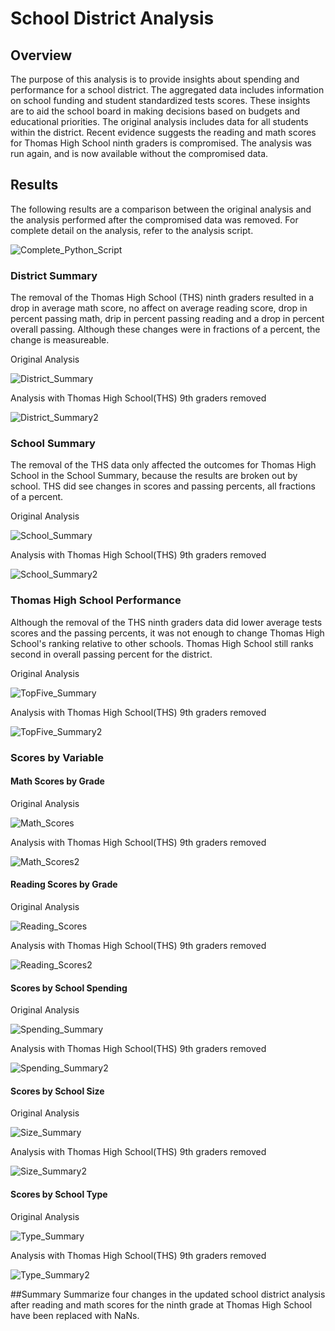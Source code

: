# School District Analysis

## Overview

The purpose of this analysis is to provide insights about spending and performance for a school district. The aggregated data includes information on school funding and student standardized tests scores. These insights are to aid the school board in making decisions based on budgets and educational priorities. The original analysis includes data for all students within the district. Recent evidence suggests the reading and math scores for Thomas High School ninth graders is compromised. The analysis was run again, and is now available without the compromised data.

## Results

The following results are a comparison between the original analysis and the analysis performed after the compromised data was removed. For complete detail on the analysis, refer to the analysis script.

![Complete_Python_Script](/PyCitySchools_Challenge.ipynb)

### District Summary

The removal of the Thomas High School (THS) ninth graders resulted in a drop in average math score, no affect on average reading score, drop in percent passing math, drip in percent passing reading and a drop in percent overall passing. Although these changes were in fractions of a percent, the change is measureable.

Original Analysis

![District_Summary](/Resources/district_summary.png)

Analysis with Thomas High School(THS) 9th graders removed

![District_Summary2](/Resources/district_summary_RTHS.png)

### School Summary

The removal of the THS data only affected the outcomes for Thomas High School in the School Summary, because the results are broken out by school. THS did see changes in scores and passing percents, all fractions of a percent.

Original Analysis

![School_Summary](/Resources/school_summary.png)

Analysis with Thomas High School(THS) 9th graders removed

![School_Summary2](/Resources/school_summary_RTHS.png)


### Thomas High School Performance

Although the removal of the THS ninth graders data did lower average tests scores and the passing percents, it was not enough to change Thomas High School's ranking relative to other schools. Thomas High School still ranks second in overall passing percent for the district.

Original Analysis

![TopFive_Summary](/Resources/top_five_schools.png)

Analysis with Thomas High School(THS) 9th graders removed

![TopFive_Summary2](/Resources/top_five_schools_RTHS.png)

### Scores by Variable

  #### Math Scores by Grade


Original Analysis

![Math_Scores](/Resources/math_scores_by_grade.png)

Analysis with Thomas High School(THS) 9th graders removed

![Math_Scores2](/Resources/math_scores_by_grade_RTHS.png)

#### Reading Scores by Grade
Original Analysis

![Reading_Scores](/Resources/reading_scores_by_grade.png)

Analysis with Thomas High School(THS) 9th graders removed

![Reading_Scores2](/Resources/reading_scores_by_grade_RTHS.png)

#### Scores by School Spending
Original Analysis

![Spending_Summary](/Resources/spending_summary.png)

Analysis with Thomas High School(THS) 9th graders removed

![Spending_Summary2](/Resources/spending_summary_RTHS.png)

#### Scores by School Size
Original Analysis

![Size_Summary](/Resources/size_summary.png)

Analysis with Thomas High School(THS) 9th graders removed

![Size_Summary2](/Resources/size_summary_RTHS.png)

#### Scores by School Type
Original Analysis

![Type_Summary](/Resources/type_summary.png)

Analysis with Thomas High School(THS) 9th graders removed

![Type_Summary2](/Resources/type_summary_RTHS.png)

  
##Summary
Summarize four changes in the updated school district analysis after reading and math scores for the ninth grade at Thomas High School have been replaced with NaNs.
